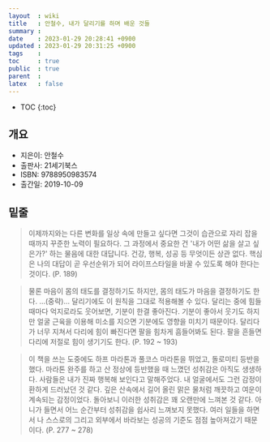 ```yaml
---
layout  : wiki
title   : 안철수, 내가 달리기를 하며 배운 것들 
summary : 
date    : 2023-01-29 20:28:41 +0900
updated : 2023-01-29 20:31:25 +0900
tags    : 
toc     : true
public  : true
parent  : 
latex   : false
---
```

* TOC
{:toc}

## 개요
* 지은이: 안철수
* 출판사: 21세기북스
* ISBN: 9788950983574
* 출간일: 2019-10-09

## 밑줄
> 이제까지와는 다른 변화를 일상 속에 만들고 싶다면 그것이 습관으로 자리 잡을 때까지 꾸준한 노력이 필요하다. 그 과정에서 중요한 건 '내가 어떤 삶을 살고 싶은가?' 하는 물음에 대한 대답니다. 건강, 행복, 성공 등 무엇이든 상관 없다. 핵심은 나의 대답이 곧 우선순위가 되어 라이프스타일을 바꿀 수 있도록 해야 한다는 것이다. (P. 189)

> 물론 마음이 몸의 태도를 결정하기도 하지만, 몸의 태도가 마음을 결정하기도 한다. ...(중략)... 달리기에도 이 원칙을 그대로 적용해볼 수 있다. 달리는 중에 힘들 때마다 억지로라도 웃어보면, 기분이 한결 좋아진다. 기분이 좋아서 웃기도 하지만 얼굴 근육을 이용해 미소를 지으면 기분에도 영향을 미치기 때문이다. 달리다가 너무 지쳐서 다리에 힘이 빠진다면 팔을 힘차게 흠들어봐도 된다. 팔을 흔들면 다리에 저절로 힘이 생기기도 한다. (P. 192 ~ 193)

> 이 책을 쓰는 도중에도 하프 마라톤과 풀코스 마라톤을 뛰었고, 돌로미티 등반을 했다. 마라톤 완주를 하고 산 정상에 등반했을 때 느꼈던 성취감은 아직도 생생하다. 사람들은 내가 진짜 행복해 보인다고 말해주었다. 내 얼굴에서도 그런 감정이 환하게 드러났던 것 같다. 깊은 산속에서 길어 올린 맑은 물처럼 깨끗하고 여운이 계속되는 감정이었다. 돌아보니 이러한 성취감은 꽤 오랜만에 느껴본 것 같다. 아니가 들면서 어느 순간부터 성취감을 쉽사리 느껴보지 못했다. 여러 일들을 하면서 나 스스로의 그리고 외부에서 바라보는 성공의 기준도 점점 높아져갔기 때문이다. (P. 277 ~ 278)
